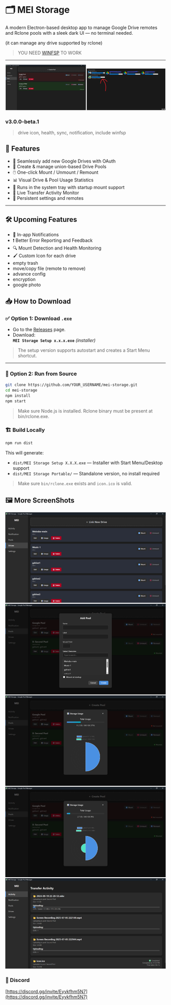# 🗂️ MEI Storage

A modern Electron-based desktop app to manage Google Drive remotes and Rclone pools with a sleek dark UI — no terminal needed.

(it can manage any drive supported by rclone)
> YOU NEED [WINFSP](https://winfsp.dev/rel/) TO WORK
---
<p align="center">
  <img src="img/1.png" alt="Screenshot 1" width="50%" />
  <img src="img/2.png" alt="Screenshot 2" width="49%" />
</p>

### v3.0.0-beta.1
> drive icon, health, sync, notification, include winfsp

## 🚀 Features

- 🔐 Seamlessly add new Google Drives with OAuth
- 🧩 Create & manage union-based Drive Pools
- 🖱️ One-click Mount / Unmount / Remount
- 📊 Visual Drive & Pool Usage Statistics
- 🧠 Runs in the system tray with startup mount support
- 📡 Live Transfer Activity Monitor
- 💾 Persistent settings and remotes

---
## 🛠️ Upcoming Features

- 🔔 In-app Notifications
- ❗ Better Error Reporting and Feedback
- 🔍 Mount Detection and Health Monitoring
- 🖌️ Custom Icon for each drive
- empty trash
- move/copy file (remote to remove)
- advance config
- encryption
- google photo

## 📥 How to Download

### ✅ Option 1: Download `.exe`

- Go to the [Releases](https://github.com/LMeiraba/mei-storage/releases) page.
- Download:  
  **`MEI Storage Setup x.x.x.exe`** *(installer)*  
  
> The setup version supports autostart and creates a Start Menu shortcut.

---

### 🧪 Option 2: Run from Source

```bash
git clone https://github.com/YOUR_USERNAME/mei-storage.git
cd mei-storage
npm install
npm start
```
> Make sure Node.js is installed.
Rclone binary must be present at bin/rclone.exe.

### 🏗️ Build Locally
```bash
npm run dist
```
This will generate:

- `dist/MEI Storage Setup X.X.X.exe` — Installer with Start Menu/Desktop support  
- `dist/MEI Storage Portable/` — Standalone version, no install required

> Make sure `bin/rclone.exe` exists and `icon.ico` is valid.

## 🖼️ More ScreenShots

![Screenshot](img/3.png)
![Screenshot](img/4.png)
![Screenshot](img/5.png)
![Screenshot](img/6.png)
![Screenshot](img/7.png)




### 💬 Discord

[https://discord.gg/invite/Eyvkfhm5N7](https://discord.gg/invite/Eyvkfhm5N7)
